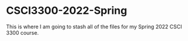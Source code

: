 # CSCI3300-2022-Spring

This is where I am going to stash all of the files for my Spring 2022 CSCI 3300 course.